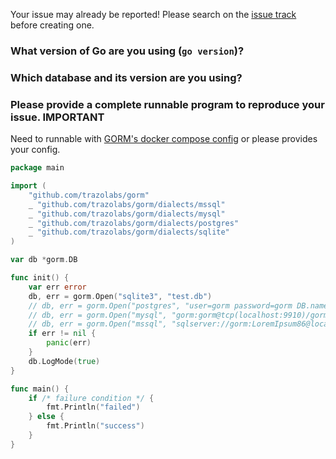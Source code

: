 Your issue may already be reported! Please search on the [issue track](https://github.com/trazolabs/gorm/issues) before creating one.

### What version of Go are you using (`go version`)?


### Which database and its version are you using?


### Please provide a complete runnable program to reproduce your issue. **IMPORTANT**

Need to runnable with [GORM's docker compose config](https://github.com/trazolabs/gorm/blob/master/docker-compose.yml) or please provides your config.

```go
package main

import (
	"github.com/trazolabs/gorm"
	_ "github.com/trazolabs/gorm/dialects/mssql"
	_ "github.com/trazolabs/gorm/dialects/mysql"
	_ "github.com/trazolabs/gorm/dialects/postgres"
	_ "github.com/trazolabs/gorm/dialects/sqlite"
)

var db *gorm.DB

func init() {
	var err error
	db, err = gorm.Open("sqlite3", "test.db")
	// db, err = gorm.Open("postgres", "user=gorm password=gorm DB.name=gorm port=9920 sslmode=disable")
	// db, err = gorm.Open("mysql", "gorm:gorm@tcp(localhost:9910)/gorm?charset=utf8&parseTime=True")
	// db, err = gorm.Open("mssql", "sqlserver://gorm:LoremIpsum86@localhost:9930?database=gorm")
	if err != nil {
		panic(err)
	}
	db.LogMode(true)
}

func main() {
	if /* failure condition */ {
		fmt.Println("failed")
	} else {
		fmt.Println("success")
	}
}
```
